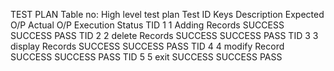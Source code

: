 TEST PLAN
Table no: High level test plan
Test ID	Keys	Description	Expected O/P	Actual O/P	Execution Status
TID 1	1	Adding Records	SUCCESS	SUCCESS	PASS
TID 2	2	delete Records	SUCCESS	SUCCESS	PASS
TID 3	3	display Records	SUCCESS	SUCCESS	PASS
TID 4	4	modify Record	SUCCESS	SUCCESS	PASS
TID 5	5	exit	SUCCESS	SUCCESS	PASS
